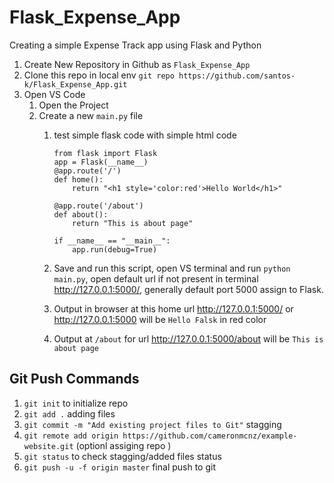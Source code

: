 # Flask_Expense_App
Creating a simple Expense Track app using Flask and Python

1. Create New Repository in Github as `Flask_Expense_App`
2. Clone this repo in local env `git repo https://github.com/santos-k/Flask_Expense_App.git`
3. Open VS Code
    1. Open the Project 
    2. Create a new `main.py` file
        1. test simple flask code with simple html code
            ```
            from flask import Flask
            app = Flask(__name__)
            @app.route('/')
            def home():
                return "<h1 style='color:red'>Hello World</h1>"

            @app.route('/about')
            def about():
                return "This is about page"

            if __name__ == "__main__":
                app.run(debug=True)
            ```
        2. Save and run this script, open VS terminal and run `python main.py`, open default url if not present in terminal http://127.0.0.1:5000/, generally default port 5000 assign to Flask.

        3. Output in browser at this home url http://127.0.0.1:5000/ or http://127.0.0.1:5000 will be `Hello Falsk` in red color
        4. Output at `/about` for url http://127.0.0.1:5000/about will be `This is about page` 
            
## Git Push Commands
1. `git init` to initialize repo
2. `git add .` adding files 
3. `git commit -m "Add existing project files to Git"` stagging 
4. `git remote add origin https://github.com/cameronmcnz/example-website.git` (optionl assiging repo )
5. `git status` to check stagging/added files status
5. `git push -u -f origin master` final push to git